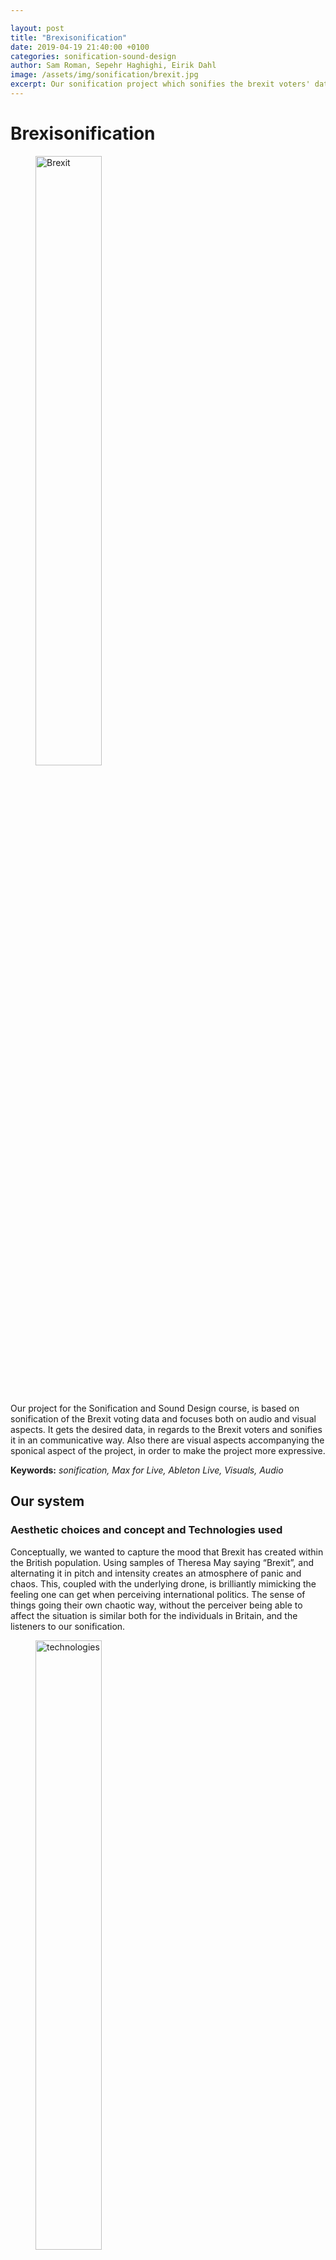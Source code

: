 ```yaml
---

layout: post
title: "Brexisonification"
date: 2019-04-19 21:40:00 +0100
categories: sonification-sound-design
author: Sam Roman, Sepehr Haghighi, Eirik Dahl
image: /assets/img/sonification/brexit.jpg
excerpt: Our sonification project which sonifies the brexit voters' data.
---
```


# Brexisonification

<figure>
  <img src="/assets/img/sonification/brexit2.jpg" alt="Brexit" width="50%" align="middle"/>
  <figcaption><strong></strong></figcaption>
</figure>
<br>

Our project for the Sonification and Sound Design course, is based on sonification of the Brexit voting data and focuses both on audio and visual aspects.
It gets the desired data, in regards to the Brexit voters and sonifies it in an communicative way.
Also there are visual aspects accompanying the sponical aspect of the project, in order to make the project more expressive.

__Keywords:__ _sonification, Max for Live, Ableton Live, Visuals, Audio_

## Our system
### Aesthetic choices and concept and Technologies used

Conceptually, we wanted to capture the mood that Brexit has created within the British population. Using samples of Theresa May saying “Brexit”, and alternating it in pitch and intensity creates an atmosphere of panic and chaos. This, coupled with the underlying drone, is brilliantly mimicking the feeling one can get when perceiving international politics. The sense of things going their own chaotic way, without the perceiver being able to affect the situation is similar both for the individuals in Britain, and the listeners to our sonification.


<figure>
  <img src="/assets/img/sonification/technologies.png" alt="technologies" width="50%" align="middle"/>
  <figcaption><strong>Technologies Used</strong></figcaption>
</figure>
<br>

We used ExcelEd, Max for Live and Ableton Live for our purpose. ExcelEd to create the proper dataset, Max for Live to read the dataset in the Ableton and translate it to parameter values, in order to be used for mapping purposes and creating/modifying the visuals.

<figure>
  <img src="/assets/img/sonification/audpatch.png" alt="Audio patch" width="50%" align="middle"/>
  <figcaption><strong>Audio Patch</strong></figcaption>
</figure>
<br>


The main Host was the Ableton which we loaded the samples and synthesizers and effects in it and mapped those value changes to the desired parameters in it.


<figure>
  <img src="/assets/img/sonification/maxpatch1.jpg" alt="Mapping" width="50%" align="middle"/>
  <figcaption><strong>Mapping the visuals in Ableton Live</strong></figcaption>
</figure>
<br>


### Dataset and Mapping

The [dataset](https://data.gov.uk/dataset/008ef38d-2259-43d5-a4ca-13a56f1d7cc2/eu-referendum-results) that we used, included the statistics in regards to the voter's information and regions. It was very comprehensive and well organized and we had several options to chose, in order to sonify.

We mapped several elements, with three types of sonifications (Sampled - Synthesized -  Effects) in our project.
In the first step, the percentage who voted for remaining in the European Union was used for the process (Sampled sonification). When it was above 50%, it triggered a sample, saying “Brexit means, Brexit!”. But when it was below 50% it triggered one which was saying “Remain in the European Union!”

<figure>
  <img src="/assets/img/sonification/maxpatch2.jpg" alt="Mapping" width="50%" align="middle"/>
  <figcaption><strong>The use of samples in Ableton Live</strong></figcaption>
</figure>
<br>

In the next step, the pitch modulation of the voice got higher when the percentage got higher as well (Effects sonification). This was also mapped to the volume, which means it got louder in higher percentages.
After that, Electorate (people) amount in each area was mapped to a synthesizer which created a Beep, and its pitch got higher when the number of the voters raised - up to 2 million - in that specific place (Synthesized sonification).
Also in regards to the general area and the number of the voters in that area, an ominous sound was synthesized and its pitch got raised by the numbers, getting higher (Synthesized sonification).

<figure>
  <img src="/assets/img/sonification/maxpatch3.jpg" alt="Mapping" width="50%" align="middle"/>
  <figcaption><strong>The use of synthesized sound in Ableton Live</strong></figcaption>
</figure>
<br>

In the end, a reverb, as an effect on the sound samples, were mapped to the whole percentage who voted (Effects sonification). It was done in a way that fewer votes, created more reverb.

<figure>
  <img src="/assets/img/sonification/maxpatch4.jpg" alt="Mapping" width="50%" align="middle"/>
  <figcaption><strong>The use of effects in Ableton Live</strong></figcaption>
</figure>
<br>

Also in regards to video, we made the patch read the dataset and extract the name of the places and display it in the message box and show it in the video window.
The video made from a GIF file is being read and looped. The patch is using the amplitude of samples/synthesized sounds in order to control the amount of the distortion affecting the video.

<figure>
  <img src="/assets/img/sonification/vidpatch.png" alt="Video patch" width="50%" align="middle"/>
  <figcaption><strong>Video Patch</strong></figcaption>
</figure>
<br>

Here you can find the code, for the visual part of the patch:
<pre><code>
----------begin_max5_patcher----------
2321.3oc6as0iiaaE94Y9UP3sO53UjRhRpukEosX.xhBzlFfjEAKnkns4FIQ
GcwyLaP9uWJRIa4wTxzdn7l1j8g0ynK9bNe76bkb906ua1R9SzxYf+J3Cf6t
6Wu+t6jWp4B20962MKi7TbJoT9Xyh4YYz7pYyU2qh9Tk75orbJHuNaIsn6dr
D4c3K+zWg5+7w7TdgRlNKhhvNAgdtPrCFE4N2vKAW3.9o1uSgTY4ozJoBBOb
QdcU2UcZu5VRU7FV95OVPiqTp.zwEuvQ7MB8je36H+HrQ.Muzuc+8M+2bCwm
Ag.7dLXEOupj8YpTccWbP2JHYzJZwGo4jkoz95sVSr46IW7JRQ70ELR5LsFO
x.i2SZ09MZC.41CbUeOUOukpdiYylClsjjud1UAOorczERRS62+NRwda3jat
jWjPKNhu3J+27A9oC5cOj26Dx56pYoIfm40Ef2+v27.ftZk.R.anEztmkDWI
zlkquJgqaoDN1RYFO4n06U735xWg02o877q50uRy1XZGRR5BTNbdvlObiNR9
WohqksN6.oXcNWnEor3etO5WR1QS9Hoppfsrthd3mJaYxsT4F1ZZMkup6xcW
u+JNKeGqj0tn2hAG8.YBGBoz677O5tka3EUC5Q7BtUcVqYJzKXioJ9Ds2bO5
g6vDcZTJOesFQpdPoCd2GWn29PIK9F5NVLEriVTwhIofTVFqRSLyHsgL2Cbl
DVTrPTwyA+aRdI38zDVcF3eQWWmR1GidCKIgleU4NToJBTe3pBd5bkINLKx3
Gf+jcCNhOYwQFQbUAOC7sBo9mwCuAwCkgCQHYPQYzPj2eFM72WQCab7d8ADy
oOJb5NwkKikvX4ZB.B0F.zYwEVWH3c7zD8EGBGIKsjJ5ICqopODMJ6hIhzeU
g9FJMQE+wbvaAwrpm6t21BZo3QIULddeUsMFbzB+4fPzgJ30zJh+rw.u9B3p
xIDEfTvVjMZmXHnYGKgxAETRhgHiCRBMAiBMtSKzfPsA2PSIzjPpH.QHq0qO
zG1.fin8mCzlizGMthdSK3.cfs9XASN5X.uoCZT7lfwgFmoEZBaILd91.YDo
xDUDpIXa3rqsSbyCohUQE7B6xx+hb8mDT85a0dfbMehUsHMNQm8OdjwKdnBd
9Rqz0+7oNDJ0GyHBm1mZKQwpqqtS+BajJAoGzc5WXWJk+gfaj7b9AuqYu4Mf
DQhyRR11TJfjm.1lRxoYjs.UVCV915JvaditFM1+l8Bcxq3M589mYK6o8SZZ
Gi9nrBOVZSV5dfDe0pRZ+9j5S.R4w+LMIofrtLtfml1egPVPZ0lBd85M8utZ
Iayouf5F6N8FKW20GA7ndl5+L84I6a2buot6yKNfHKDqBBnWqSh+kRX7vAMA
V8baKVIT0C43kuOQzkuqtHGP1yNp3fj5xgXHq3qW+GPxgOTG4PBFiwK7t3LD
9vaDuPDU34kDcipF5DZmLAHrSiwffRaxEoRbiOWKpWciDijx6QVtvSVqwFXG
is0iFCkqb9AmOqmLEvUmuKiVVRVSOwZMuof.oB6dZqcGAO5KtCcQE2MFgWjl
rgi3DMfxXI59HbieoZQFWDr5Lnlqpytv.YNdLbLXKBYgRhQmsPxVURitLMkX
c1TIecaVjDpH5BPtofCTnQyC7GwhLBzVjgDMrZhDbPnZND+Nn.i+NQ.Hu8+7
.HgU1j1ArhW.99G9we7g+FP1P5.kZPRJ9+FNvfAUjAg+J0jqT6Hl3R5Cp3ns
FDAJMFyAZqH09QdsyP5fpFgsOeZnDaumkHZjIozrjatRDMBOVT5P7zlaKJP0
HLTVLfFcwV41N5PGLzDch5kz2ezj9gdWcGyu5LasXValMeSpGX9DLljOmtHu
Zil5ECFmyXtcpFRPqcZxPRt971mYXfMgOMh6nFTJ1czgAhbt4G1GKL7Urpdc
UmJ1cDiiiop3TZlXTeLEFNwNjvwvl.UWbnfoe1VCwTa1CHvaAxcDRPopyxAi
DzqotyXdcd0PQy0Psa2fDkeXz.aPx+CRsi5BvXkMcYfnkpsIcCqLQdxNzc72
tjtrcGcaR7OrsjAWPW1MSUXBFtv6891EjsrE+ykkzhczuqfjWtkWn63rfwyr
xvl6vfv1Cdh+TUWQEe85TpY6TjIwwPnujgwTf1EDFy1TEgAWvapO0Q2bntj5
JFqlSnZX.p1+LYx.Wez5gpT+WpoEOqyF8sjM1t+YnNl2Mot59Fhs1RIjAaHb
3W1JgkIRoE.nPizybgWvVh3c9Jhgx0yfHyNwIyaKLdBBsWHDHEzq539wxg1o
MfPOY+Xstq9SZa.C4tJGS2eApwJcCOygVWqwa5ASGZvASWcHgwNFbvzu0SQu
MwW6TzCOQC6m3CdM33P47r.91R6fXIgSixOsScu+4bsuSkqcJRryoRkevTmp
9EJZUtjHBhd2KOG6jOTz9p5bGDFYbphirP4yIiC7h+XfjBq45Ga1k75h3tup
t86.bPbIzxJV9dh6GNrA68dnCiHUKVaWQGnWzvoWzM6brNQidch1wT.Gcpn8
tAhtAvgmJZ+ajnQeY.7FQ6ZcFtiozLM.N9FIZM.t6MRzt11u9EApzKZ4AG.L
zXTLVTA2NQgMgA6aCI4e6LJOCDUyL6a7MdcRx0D3COEo3LSzSQFtPiVHCsvB
Y.1T3EZa30LQ6NE3K1D2eL1B3K1DiDgrgjLgshg1RRvyQO8skjPmSRt1PRlT
SoqM73vPSCc9ZkjO7lkOvyjpFf1f74ZRrQrMnDHSnDParPgf2JaBhuUqSP+a
lM4ZpM48ZkDLzTQ49pEkIvmMxaruNhQEUjcDky0IJ0fRHa2tiVT19zRoLKi7
I0tAGNW9qrb9gy+0rBZygWS87xw6LiTDugUQiqpKTCx6Ir5T2H+ietHul0Vc
gv9Dhrr54zWNbl8y.TMks2kVS69KFUXQqH0oUGiCj3XZ9w6asKL.6Ezr2zXe
uHGjbWpatDrcyoUF+7V3sP79RUQJ2VYkIDDqqLr9KGuPA+AZZJ+wKVECQ9Po
FFDBCgxy2mejum+w6dd+Aq9APygv1OxwIzVFfbmf9G7zjKV8a.SGbiZ6Ggf9
RKA5.ivWOBqXgxAO1ngkaIJ1sb9j2+a2+e8DdEy.
-----------end_max5_patcher-----------
</code></pre>

### Demos (Audio/Visual)
* Visuals demo:
<br />
<figure align="middle">
        <video height="100%" width="100%" controls>
        <source src="/assets/video/sonificationvisualsonly.mp4" type="video/mp4">
        <figcaption><strong> presentation of the visual part of the project </strong></figcaption>        
        Your browser does not support the video tag.
</video>
</figure>
<br>
* Audio Demo:


## Reflective notes
### Overall impression
We have progressed in a remarkably steady pace. Coupling the work with the lectures in sonification has also been very good. For instance, working with Iconic, Metaphoric and Symbolic sonification was vital for the aesthetics of our sonification.

### Challenges
The challenges we face were mainly about troubleshooting process, in order to get the visuals and audio patch working perfectly.
The audio patch had a problem reading a comprehensive dataset and we had to create simpler datasets for it, so it would read them easier.
Also regarding the visuals patch, we had a couple of issues. First, displaying the text on the video screen and second, feeding the desired dynamic value into our video patch, so it can sync with the data change. the solutions that we found out by researching online and asking experts were'nt working.

### Achievements
We managed to make a sonically interesting audible rendition of the Brexit votes, in which the audience could find him/herself comfortable to interpret and communicate with.
Also, we have implemented an interactive visual patch, in relation to the audio outcome, which has made our project more expressive.

## Learning outcomes and future work
We may want to create an interactive sonified map of England, using Javascript, in which by hovering over, you get a sound that informs you about the votes in the area.
Also, we may create a side project, called Spacexit, which may use our patch to sonify data from spacecrafts.


